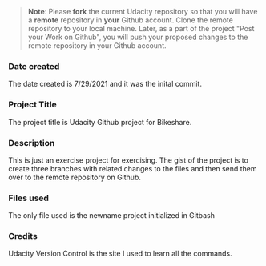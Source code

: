 >**Note**: Please **fork** the current Udacity repository so that you will have a **remote** repository in **your** Github account. Clone the remote repository to your local machine. Later, as a part of the project "Post your Work on Github", you will push your proposed changes to the remote repository in your Github account.

### Date created
The date created is 7/29/2021 and it was the inital commit.

### Project Title
The project title is Udacity Github project for Bikeshare.

### Description
This is just an exercise project for exercising. The gist of the project is to create three branches with related changes to the files and then send them over
to the remote repository on Github.

### Files used
The only file used is the newname project initialized in Gitbash

### Credits
Udacity Version Control is the site I used to learn all the commands.

